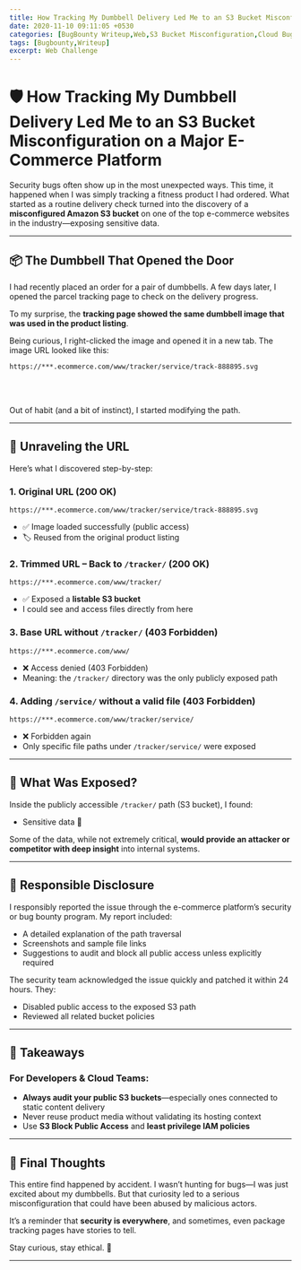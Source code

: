 ```yaml
---
title: How Tracking My Dumbbell Delivery Led Me to an S3 Bucket Misconfiguration on a Major E-Commerce Platform
date: 2020-11-10 09:11:05 +0530
categories: [BugBounty Writeup,Web,S3 Bucket Misconfiguration,Cloud Bugs]
tags: [Bugbounty,Writeup]
excerpt: Web Challenge
---
```


# 🛡️ How Tracking My Dumbbell Delivery Led Me to an S3 Bucket Misconfiguration on a Major E-Commerce Platform

Security bugs often show up in the most unexpected ways. This time, it happened when I was simply tracking a fitness product I had ordered. What started as a routine delivery check turned into the discovery of a **misconfigured Amazon S3 bucket** on one of the top e-commerce websites in the industry—exposing sensitive data.

---

## 📦 The Dumbbell That Opened the Door

I had recently placed an order for a pair of dumbbells. A few days later, I opened the parcel tracking page to check on the delivery progress.

To my surprise, the **tracking page showed the same dumbbell image that was used in the product listing**.

Being curious, I right-clicked the image and opened it in a new tab. The image URL looked like this:

  ```
  https://***.ecommerce.com/www/tracker/service/track-888895.svg
  ```
<br><br>

Out of habit (and a bit of instinct), I started modifying the path.

---

## 🧵 Unraveling the URL

Here’s what I discovered step-by-step:

### 1. **Original URL (200 OK)**  
```
https://***.ecommerce.com/www/tracker/service/track-888895.svg
```

- ✅ Image loaded successfully (public access)
- 🏷️ Reused from the original product listing

### 2. **Trimmed URL – Back to `/tracker/` (200 OK)**  
```
https://***.ecommerce.com/www/tracker/
```

- ✅ Exposed a **listable S3 bucket**
- I could see and access files directly from here

### 3. **Base URL without `/tracker/` (403 Forbidden)**  
```
https://***.ecommerce.com/www/
```

- ❌ Access denied (403 Forbidden)
- Meaning: the `/tracker/` directory was the only publicly exposed path

### 4. **Adding `/service/` without a valid file (403 Forbidden)**  
```
https://***.ecommerce.com/www/tracker/service/
```

- ❌ Forbidden again
- Only specific file paths under `/tracker/service/` were exposed

---

## 🔐 What Was Exposed?

Inside the publicly accessible `/tracker/` path (S3 bucket), I found:

- Sensitive data 🤫

Some of the data, while not extremely critical, **would provide an attacker or competitor with deep insight** into internal systems.

---

## 📢 Responsible Disclosure

I responsibly reported the issue through the e-commerce platform’s security or bug bounty program. My report included:

- A detailed explanation of the path traversal  
- Screenshots and sample file links  
- Suggestions to audit and block all public access unless explicitly required

The security team acknowledged the issue quickly and patched it within 24 hours. They:

- Disabled public access to the exposed S3 path  
- Reviewed all related bucket policies  

---

## 🧠 Takeaways

### For Developers & Cloud Teams:
- **Always audit your public S3 buckets**—especially ones connected to static content delivery  
- Never reuse product media without validating its hosting context  
- Use **S3 Block Public Access** and **least privilege IAM policies**


---

## 🏁 Final Thoughts

This entire find happened by accident. I wasn’t hunting for bugs—I was just excited about my dumbbells. But that curiosity led to a serious misconfiguration that could have been abused by malicious actors.

It’s a reminder that **security is everywhere**, and sometimes, even package tracking pages have stories to tell.

Stay curious, stay ethical. 🐞

---
